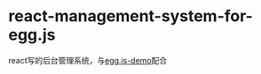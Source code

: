 # react-management-system-for-egg.js
react写的后台管理系统，与[egg.js-demo](https://github.com/sishenhei7/egg.js-api-demo)配合
